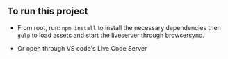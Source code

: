 ## To run this project

* From root, run:
`npm install` to install the necessary dependencies
then `gulp` to load assets and start the liveserver through browsersync.

* Or open through VS code's Live Code Server 
